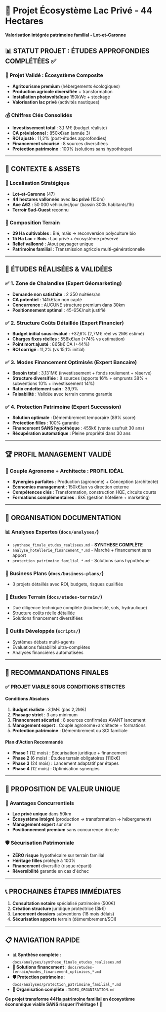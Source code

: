 # 🌾 Projet Écosystème Lac Privé - 44 Hectares
**Valorisation intégrée patrimoine familial - Lot-et-Garonne**

## 📊 **STATUT PROJET : ÉTUDES APPROFONDIES COMPLÉTÉES** ✅

### 🎯 **Projet Validé : Écosystème Composite**
- **Agritourisme premium** (hébergements écologiques)
- **Production agricole diversifiée** + transformation
- **Installation photovoltaïque** 150kWc + stockage
- **Valorisation lac privé** (activités nautiques)

### 💰 **Chiffres Clés Consolidés**
- **Investissement total** : 3,1 M€ (budget réaliste)
- **CA prévisionnel** : 850k€/an (année 3)
- **ROI ajusté** : 11,2% (post-études approfondies)
- **Financement sécurisé** : 8 sources diversifiées
- **Protection patrimoine** : 100% (solutions sans hypothèque)

---

## 🏡 **CONTEXTE & ASSETS**

### 📍 **Localisation Stratégique**
- **Lot-et-Garonne** (47)
- **44 hectares vallonnés** avec **lac privé** (150m)
- **Axe A62** : 50 000 véhicules/jour (bassin 300k habitants/1h)
- **Terroir Sud-Ouest** reconnu

### 🎨 **Composition Terrain**
- **29 Ha cultivables** : Blé, maïs → reconversion polyculture bio
- **15 Ha Lac + Bois** : Lac privé + écosystème préservé
- **Relief vallonné** : Atout paysager unique
- **Patrimoine familial** : Transmission agricole multi-générationnelle

---

## 🔬 **ÉTUDES RÉALISÉES & VALIDÉES**

### ✅ **1. Zone de Chalandise (Expert Géomarketing)**
- **Demande non satisfaite** : 2 350 nuitées/an
- **CA potentiel** : 141k€/an non capté
- **Concurrence** : AUCUNE structure premium dans 30km
- **Positionnement optimal** : 45-65€/nuit justifié

### ✅ **2. Structure Coûts Détaillée (Expert Financier)**
- **Budget initial sous-évalué** : +37,6% (2,7M€ réel vs 2M€ estimé)
- **Charges fixes réelles** : 558k€/an (+74% vs estimation)
- **Point mort ajusté** : 865k€ CA (+44%)
- **ROI corrigé** : 11,2% (vs 15,1% initial)

### ✅ **3. Modes Financement Optimisés (Expert Bancaire)**
- **Besoin total** : 3,131M€ (investissement + fonds roulement + réserve)
- **Structure diversifiée** : 8 sources (apports 16% + emprunts 38% + subventions 10% + investissement 14%)
- **Ratio endettement sain** : 39,9%
- **Faisabilité** : Validée avec terrain comme garantie

### ✅ **4. Protection Patrimoine (Expert Succession)**
- **Solution optimale** : Démembrement temporaire (89% score)
- **Protection filles** : 100% garantie
- **Financement SANS hypothèque** : 455k€ (vente usufruit 30 ans)
- **Récupération automatique** : Pleine propriété dans 30 ans

---

## 🏆 **PROFIL MANAGEMENT VALIDÉ**

### 👥 **Couple Agronome + Architecte : PROFIL IDÉAL**
- **Synergies parfaites** : Production (agronome) + Conception (architecte)
- **Économies management** : 150k€/an vs direction externe
- **Compétences clés** : Transformation, construction HQE, circuits courts
- **Formations complémentaires** : 8k€ (gestion hôtelière + marketing)

---

## 📁 **ORGANISATION DOCUMENTATION**

### 📊 **Analyses Expertes** (`docs/analyses/`)
- `synthese_finale_etudes_realisees.md` - **SYNTHÈSE COMPLÈTE**
- `analyse_hotellerie_financement_*.md` - Marché + financement sans apport
- `protection_patrimoine_familial_*.md` - Solutions sans hypothèque

### 💼 **Business Plans** (`docs/business-plans/`)
- 3 projets détaillés avec ROI, budgets, risques qualifiés

### 🔬 **Études Terrain** (`docs/etudes-terrain/`)
- Due diligence technique complète (biodiversité, sols, hydraulique)
- Structure coûts réelle détaillée
- Solutions financement diversifiées

### 🤖 **Outils Développés** (`scripts/`)
- Systèmes débats multi-agents
- Évaluations faisabilité ultra-complètes
- Analyses financières automatisées

---

## 🎯 **RECOMMANDATIONS FINALES**

### ✅ **PROJET VIABLE SOUS CONDITIONS STRICTES**

#### **Conditions Absolues**
1. **Budget réaliste** : 3,1M€ (pas 2,2M€)
2. **Phasage strict** : 3 ans minimum
3. **Financement sécurisé** : 8 sources confirmées AVANT lancement
4. **Management expert** : Couple agronome+architecte + formations
5. **Protection patrimoine** : Démembrement ou SCI familiale

#### **Plan d'Action Recommandé**
- **Phase 1** (12 mois) : Sécurisation juridique + financement
- **Phase 2** (6 mois) : Études terrain obligatoires (110k€)
- **Phase 3** (24 mois) : Lancement adaptatif par étapes
- **Phase 4** (12 mois) : Optimisation synergies

---

## 💎 **PROPOSITION DE VALEUR UNIQUE**

### 🌟 **Avantages Concurrentiels**
- **Lac privé unique** dans 50km
- **Écosystème intégré** (production → transformation → hébergement)
- **Management expert** sur site
- **Positionnement premium** sans concurrence directe

### 🛡️ **Sécurisation Patrimoniale**
- **ZÉRO risque** hypothécaire sur terrain familial
- **Héritage filles** protégé à 100%
- **Financement** diversifié (risque réparti)
- **Réversibilité** garantie en cas d'échec

---

## 📞 **PROCHAINES ÉTAPES IMMÉDIATES**

1. **Consultation notaire** spécialisé patrimoine (500€)
2. **Création structure** juridique protectrice (3k€)
3. **Lancement dossiers** subventions (18 mois délais)
4. **Sécurisation apports** terrain (démembrement/SCI)

---

## 📋 **NAVIGATION RAPIDE**

- **📊 Synthèse complète** : `docs/analyses/synthese_finale_etudes_realisees.md`
- **🏦 Solutions financement** : `docs/etudes-terrain/modes_financement_optimises_*.md`
- **🛡️ Protection patrimoine** : `docs/analyses/protection_patrimoine_familial_*.md`
- **📁 Organisation complète** : `INDEX_ORGANISATION.md`

**Ce projet transforme 44Ha patrimoine familial en écosystème économique viable SANS risquer l'héritage ! 🚀**
